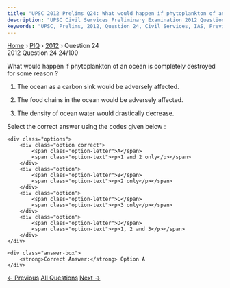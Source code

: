 ```yaml
---
title: "UPSC 2012 Prelims Q24: What would happen if phytoplankton of an ocean is completely..."
description: "UPSC Civil Services Preliminary Examination 2012 Question 24 with options and answer"
keywords: "UPSC, Prelims, 2012, Question 24, Civil Services, IAS, Previous Year Questions"
---
```


<nav class="breadcrumb">
    <a href="../../">Home</a>
    <span>›</span>
    <a href="../">PIQ</a>
    <span>›</span>
    <a href="./">2012</a>
    <span>›</span>
    <span>Question 24</span>
</nav>

<div class="question-header">
    <div class="question-meta">
        <span class="year-badge">2012</span>
        <span class="question-number">Question 24</span>
        <span class="progress">24/100</span>
    </div>
    <div class="progress-bar">
        <div class="progress-fill" style="width: 24.0%"></div>
    </div>
</div>

<div class="question-content">
    <div class="question-text">
        <p>What would happen if phytoplankton of an ocean is completely destroyed for some reason ?</p>
<ol>
<li>
<p>The ocean as a carbon sink would be adversely affected.</p>
</li>
<li>
<p>The food chains in the ocean would be adversely affected.</p>
</li>
<li>
<p>The density of ocean water would drastically decrease.</p>
</li>
</ol>
<p>Select the correct answer using the codes given below :</p>
    </div>
    
    <div class="options">
        <div class="option correct">
            <span class="option-letter">A</span>
            <span class="option-text"><p>1 and 2 only</p></span>
        </div>
        <div class="option">
            <span class="option-letter">B</span>
            <span class="option-text"><p>2 only</p></span>
        </div>
        <div class="option">
            <span class="option-letter">C</span>
            <span class="option-text"><p>3 only</p></span>
        </div>
        <div class="option">
            <span class="option-letter">D</span>
            <span class="option-text"><p>1, 2 and 3</p></span>
        </div>
    </div>

    <div class="answer-box">
        <strong>Correct Answer:</strong> Option A
    </div>
</div>

<div class="question-nav">
    <a href="../q023-consider-the-following-agricultural-practices-1-co/" class="nav-btn prev">← Previous</a>
    <a href="../" class="nav-btn center">All Questions</a>
    <a href="../q025-vultures-which-used-to-be-very-common-in-indian-co/" class="nav-btn next">Next →</a>
</div>
